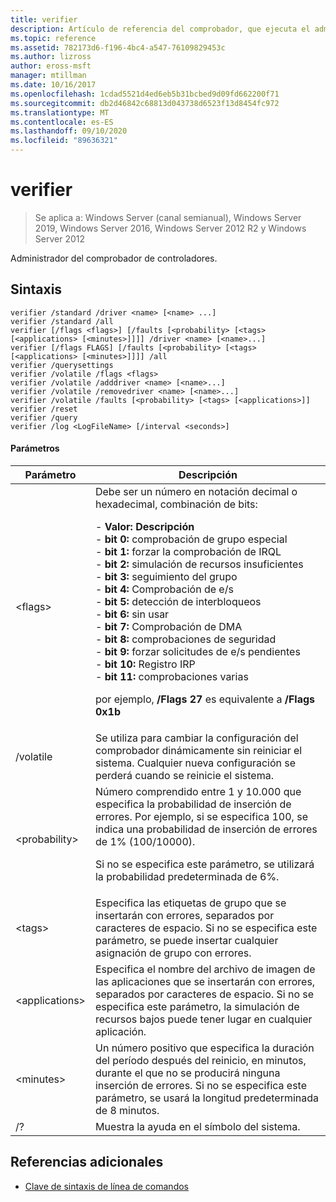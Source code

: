 ```yaml
---
title: verifier
description: Artículo de referencia del comprobador, que ejecuta el administrador del comprobador de controladores.
ms.topic: reference
ms.assetid: 782173d6-f196-4bc4-a547-76109829453c
ms.author: lizross
author: eross-msft
manager: mtillman
ms.date: 10/16/2017
ms.openlocfilehash: 1cdad5521d4ed6eb5b31bcbed9d09fd662200f71
ms.sourcegitcommit: db2d46842c68813d043738d6523f13d8454fc972
ms.translationtype: MT
ms.contentlocale: es-ES
ms.lasthandoff: 09/10/2020
ms.locfileid: "89636321"
---
```

# <a name="verifier"></a>verifier

> Se aplica a: Windows Server (canal semianual), Windows Server 2019, Windows Server 2016, Windows Server 2012 R2 y Windows Server 2012

Administrador del comprobador de controladores.

## <a name="syntax"></a>Sintaxis
```
verifier /standard /driver <name> [<name> ...]
verifier /standard /all
verifier [/flags <flags>] [/faults [<probability> [<tags> [<applications> [<minutes>]]]] /driver <name> [<name>...]
verifier [/flags FLAGS] [/faults [<probability> [<tags> [<applications> [<minutes>]]]] /all
verifier /querysettings
verifier /volatile /flags <flags>
verifier /volatile /adddriver <name> [<name>...]
verifier /volatile /removedriver <name> [<name>...]
verifier /volatile /faults [<probability> [<tags> [<applications>]]
verifier /reset
verifier /query
verifier /log <LogFileName> [/interval <seconds>]
```
#### <a name="parameters"></a>Parámetros
|Parámetro|Descripción|
|-------|--------|
|\<flags>|Debe ser un número en notación decimal o hexadecimal, combinación de bits:<p>-   **Valor: Descripción**<br />-   **bit 0:** comprobación de grupo especial<br />-   **bit 1:** forzar la comprobación de IRQL<br />-   **bit 2:** simulación de recursos insuficientes<br />-   **bit 3:** seguimiento del grupo<br />-   **bit 4:** Comprobación de e/s<br />-   **bit 5:** detección de interbloqueos<br />-   **bit 6:** sin usar<br />-   **bit 7:** Comprobación de DMA<br />-   **bit 8:** comprobaciones de seguridad<br />-   **bit 9:** forzar solicitudes de e/s pendientes<br />-   **bit 10:** Registro IRP<br />-   **bit 11:** comprobaciones varias<p>por ejemplo, **/Flags 27** es equivalente a **/Flags 0x1b**|
|/volatile|Se utiliza para cambiar la configuración del comprobador dinámicamente sin reiniciar el sistema. Cualquier nueva configuración se perderá cuando se reinicie el sistema.|
|\<probability>|Número comprendido entre 1 y 10.000 que especifica la probabilidad de inserción de errores. Por ejemplo, si se especifica 100, se indica una probabilidad de inserción de errores de 1% (100/10000).<p>Si no se especifica este parámetro, se utilizará la probabilidad predeterminada de 6%.|
|\<tags>|Especifica las etiquetas de grupo que se insertarán con errores, separados por caracteres de espacio. Si no se especifica este parámetro, se puede insertar cualquier asignación de grupo con errores.|
|\<applications>|Especifica el nombre del archivo de imagen de las aplicaciones que se insertarán con errores, separados por caracteres de espacio. Si no se especifica este parámetro, la simulación de recursos bajos puede tener lugar en cualquier aplicación.|
|\<minutes>|Un número positivo que especifica la duración del período después del reinicio, en minutos, durante el que no se producirá ninguna inserción de errores. Si no se especifica este parámetro, se usará la longitud predeterminada de 8 minutos.|
|/?|Muestra la ayuda en el símbolo del sistema.|

## <a name="additional-references"></a>Referencias adicionales
- [Clave de sintaxis de línea de comandos](command-line-syntax-key.md)